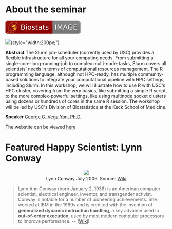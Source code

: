 # About the seminar

[![](https://raw.githubusercontent.com/USCbiostats/badges/master/tommy-image-badge.svg)](https://image.usc.edu)

![](https://github.com/USCbiostats/slurmR/raw/c9c775bb0d4d6590044dc9227ad8c422e33a185b/man/figures/logo.png){style="width:200px;"}

**Abstract** The Slurm job-scheduler (currently used by USC) provides a flexible
infrastructure for all your computing needs. From submitting a single-core-long-running-job
to complex multi-node-tasks, Slurm covers all scientists' needs in terms of
computational resources management. The R programming language, although not HPC-ready,
has multiple community-based solutions to integrate your computational pipeline with
HPC settings, including Slurm. In this workshop, we will illustrate how to use R with
USC's HPC cluster, covering from the very basics, like submitting a simple R script,
to the more complex-powerful settings, like using multinode socket clusters using dozens
or hundreds of cores in the same R session. The workshop will be led by USC's Division
of Biostatistics at the Keck School of Medicine.

**Speaker** [George G. Vega Yon, Ph.D.](https://ggvy.cl)

The webstite can be viewed [here](https://uscbiostats.github.io/slurmr-workshop)

# Featured Happy Scientist: Lynn Conway

<div align="center">
<img src="https://upload.wikimedia.org/wikipedia/commons/thumb/5/50/Lynn_Conway_July_2006.jpg/360px-Lynn_Conway_July_2006.jpg"><br>
<figcaption>
Lynn Conway July 2006. Source: <a href="https://en.wikipedia.org/wiki/File:Lynn_Conway_July_2006.jpg" target="_blank">Wiki</a>
</figcaption>
</div>

> Lynn Ann Conway (born January 2, 1938) is an American computer scientist,
electrical engineer, inventor, and transgender activist. Conway is notable for
a number of pioneering achievements. She worked at IBM in the 1960s and is
credited with the invention of **generalized dynamic instruction handling**, a key
advance used in **out-of-order execution**, used by most modern computer processors
to improve performance. -- ([Wiki](https://en.wikipedia.org/wiki/Lynn_Conway))

